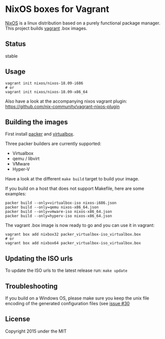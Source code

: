 NixOS boxes for Vagrant
=======================

[NixOS](http://nixos.org) is a linux distribution based on a purely functional
package manager. This project builds [vagrant](http://vagrantup.com) .box
images.

Status
------

stable

Usage
-----

```
vagrant init nixos/nixos-18.09-i686
# or
vagrant init nixos/nixos-18.09-x86_64
```

Also have a look at the accompanying nixos vagrant plugin:
https://github.com/nix-community/vagrant-nixos-plugin

Building the images
-------------------

First install [packer](http://packer.io) and
[virtualbox](https://www.virtualbox.org/).

Three packer builders are currently supported:
- Virtualbox
- qemu / libvirt
- VMware
- Hyper-V

Have a look at the different `make build` target to build your image.

If you build on a host that does not support Makefile, here are some examples:
```
packer build --only=virtualbox-iso nixos-i686.json
packer build --only=qemu nixos-x86_64.json
packer build --only=vmware-iso nixos-x86_64.json
packer build --only=hyperv-iso nixos-x86_64.json
```

The vagrant .box image is now ready to go and you can use it in vagrant:

```
vagrant box add nixbox32 packer_virtualbox-iso_virtualbox.box
# or
vagrant box add nixbox64 packer_virtualbox-iso_virtualbox.box
```

Updating the ISO urls
---------------------

To update the ISO urls to the latest release run: `make update`

Troubleshooting
-----------------

If you build on a Windows OS, please make sure you keep the unix file encoding of the generated configuration files
(see [issue \#30](https://github.com/nix-community/nixbox/issues/30)

License
-------

Copyright 2015 under the MIT
